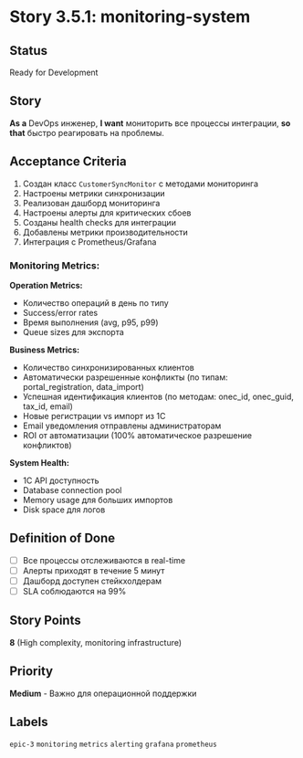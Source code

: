 # Story 3.5.1: monitoring-system

## Status

Ready for Development

## Story

**As a** DevOps инженер,
**I want** мониторить все процессы интеграции,
**so that** быстро реагировать на проблемы.

## Acceptance Criteria

1. Создан класс `CustomerSyncMonitor` с методами мониторинга
2. Настроены метрики синхронизации
3. Реализован дашборд мониторинга
4. Настроены алерты для критических сбоев
5. Созданы health checks для интеграции
6. Добавлены метрики производительности
7. Интеграция с Prometheus/Grafana

### Monitoring Metrics:

**Operation Metrics:**

- Количество операций в день по типу
- Success/error rates
- Время выполнения (avg, p95, p99)
- Queue sizes для экспорта

**Business Metrics:**

- Количество синхронизированных клиентов
- Автоматически разрешенные конфликты (по типам: portal_registration, data_import)
- Успешная идентификация клиентов (по методам: onec_id, onec_guid, tax_id, email)
- Новые регистрации vs импорт из 1С
- Email уведомления отправлены администраторам
- ROI от автоматизации (100% автоматическое разрешение конфликтов)

**System Health:**

- 1С API доступность
- Database connection pool
- Memory usage для больших импортов
- Disk space для логов

## Definition of Done

- [ ] Все процессы отслеживаются в real-time
- [ ] Алерты приходят в течение 5 минут
- [ ] Дашборд доступен стейкхолдерам
- [ ] SLA соблюдаются на 99%

## Story Points

**8** (High complexity, monitoring infrastructure)

## Priority

**Medium** - Важно для операционной поддержки

## Labels

`epic-3` `monitoring` `metrics` `alerting` `grafana` `prometheus`
